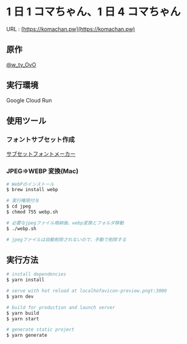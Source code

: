 # 1 日 1 コマちゃん、1 日 4 コマちゃん

URL : [https://komachan.pw](https://komachan.pw)

## 原作

[@w_ty_OvO](https://twitter.com/w_ty_OvO)

## 実行環境

Google Cloud Run

## 使用ツール

### フォントサブセット作成

[サブセットフォントメーカー](https://opentype.jp/subsetfontmk.htm)

### JPEG⇒WEBP 変換(Mac)

```bash
# WebPのインストール
$ brew install webp

# 実行権限付与
$ cd jpeg
$ chmod 755 webp.sh

# 必要なjpegファイル格納後、webp変換とフォルダ移動
$ ./webp.sh

# jpegファイルは自動削除されないので、手動で削除する
```

## 実行方法

```bash
# install dependencies
$ yarn install

# serve with hot reload at localhofavicon-preview.pngt:3000
$ yarn dev

# build for production and launch server
$ yarn build
$ yarn start

# generate static project
$ yarn generate
```
